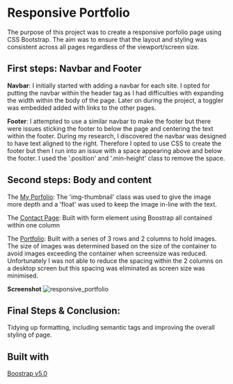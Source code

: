 # Responsive Portfolio
The purpose of this project was to create a responsive porfolio page using CSS Bootstrap. The aim was to ensure that the layout and styling was consistent across all pages regardless of the viewport/screen size.

## First steps: Navbar and Footer
**Navbar**: I initially started with adding a navbar for each site. I opted for putting the navbar within the header tag as I had difficulties with expanding the width within the body of the page. Later on during the project, a toggler was embedded added with links to the other pages.

**Footer**: I attempted to use a similar navbar to make the footer but there were issues sticking the footer to below the page and centering the text within the footer. During my research, I discovered the navbar was designed to have text aligned to the right. Therefore I opted to use CSS to create the footer but then I run into an issue with a space appearing above and below the footer. I used the '.position' and '.min-height' class to remove the space. 

## Second steps: Body and content 
The [My Porfolio](https://karen-o94.github.io/responsive-portfolio/index.html): The 'img-thumbnail' class was used to give the image more depth and a 'float' was used to keep the image in-line with the text.

The [Contact Page](https://karen-o94.github.io/responsive-portfolio/contact.html): Built with form element using Boostrap all contained within one column

The [Portfolio](https://karen-o94.github.io/responsive-portfolio/portfolio.html): Built with a series of 3 rows and 2 columns to hold images. The size of images was determined based on the size of the container to avoid images exceeding the container when screensize was reduced. Unfortunately I was not able to reduce the spacing within the 2 columns on a desktop screen but this spacing was eliminated as screen size was minimised. 

**Screenshot**
![responsive_portfolio](https://user-images.githubusercontent.com/74797740/102023227-d5170d80-3d83-11eb-863e-b93c1128af47.png)

## Final Steps & Conclusion:
Tidying up formatting, including semantic tags and improving the overall styling of page. 

## Built with
[Boostrap v5.0](https://getbootstrap.com/)
